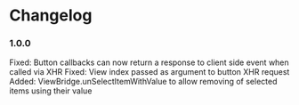 # Changelog

### 1.0.0

Fixed:      Button callbacks can now return a response to client side event when called via XHR
Fixed:      View index passed as argument to button XHR request
Added:      ViewBridge.unSelectItemWithValue to allow removing of selected items using their value